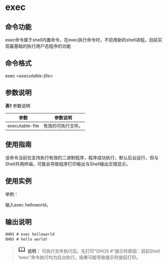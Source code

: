 # exec


## 命令功能

exec命令属于shell内置命令，在exec执行命令时，不启用新的shell进程。目前实现最基础的执行用户态程序的功能


## 命令格式

exec &lt;_executable-file_&gt;


## 参数说明

**表1** 参数说明

| 参数            | 参数说明           |
| --------------- | ------------------ |
| executable-file | 有效的可执行文件。 |


## 使用指南

该命令当前仅支持执行有效的二进制程序，程序成功执行，默认后台运行，但与Shell共用终端，可能会导致程序打印输出与Shell输出交错显示。


## 使用实例

举例：

输入exec helloworld。


## 输出说明


```
OHOS # exec helloworld
OHOS # hello world!
```

> ![icon-note.gif](public_sys-resources/icon-note.gif) **说明：**
>  可执行文件执行后，先打印“OHOS \#”提示符原因：目前Shell “exec”命令执行均为后台执行，结果可能导致提示符提前打印。
